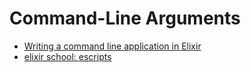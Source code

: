 # Command-Line Arguments

- [Writing a command line application in Elixir](https://asquera.de/blog/2015-04-10/writing-a-commandline-app-in-elixir/)
- [elixir school: escripts](https://elixirschool.com/en/lessons/advanced/escripts/)
